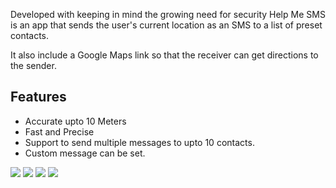 
Developed with keeping in mind the growing need for security Help Me SMS is an app that sends the user's current location as an SMS to a list of preset contacts. 

It also include a Google Maps link so that the receiver can get directions to the sender.

## Features
- Accurate upto 10 Meters
- Fast and Precise
- Support to send multiple messages to upto 10 contacts.
- Custom message can be set.

![](https://github.com/GauravKanted/Help-Me-SMS/blob/master/Screenshots/SS1.jpeg=550x)
![](https://github.com/GauravKanted/Help-Me-SMS/blob/master/Screenshots/SS2.jpeg=250x250)
![](https://github.com/GauravKanted/Help-Me-SMS/blob/master/Screenshots/SS3.jpeg=250x250)
![](https://github.com/GauravKanted/Help-Me-SMS/blob/master/Screenshots/SS4.jpeg=250x250)

